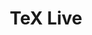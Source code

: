 ---
title: "TeX Live"

info: "A free software distribution for the TeX document production system"

image: "https://upload.wikimedia.org/wikipedia/commons/thumb/a/ad/Texlive-yearless.svg/320px-Texlive-yearless.svg.png"

status: "Active"

website: ["https://www.tug.org/texlive/"]

get_it:
  - ["Authentic", "https://www.tug.org/texlive/acquire.html"]

description: |
  TeX Live is a free software [distribution for the TeX](/search#tex_distribution) [typesetting](/search#typesetting) system that includes major TeX-related programs, macro packages, and fonts. It is the replacement of its no-longer supported counterpart teTeX.
  
  > TeX Live is an easy way to get up and running with the TeX document production system. It provides a comprehensive TeX system with binaries for most flavors of Unix, including GNU/Linux, and also Windows. It includes all the major TeX-related programs, macro packages, and fonts that are free software, including support for many languages around the world. \- [Official website](https://www.tug.org/texlive/)
  
  Since the 2009 release of TeX Live, it includes [TeXworks](/softwares/texworks), a graphical editor. There is also [MacTeX](/softwares/mactex/) for macOS which comprises TeX Live as well as some additional tools for using TeX on the Mac.
  
  [Documentation](https://www.tug.org/texlive/doc.html) I [Mailing lists](https://www.tug.org/texlive/lists.html)

developer: ["TeX Users Group"]

initial_release: "1996"

repository: ["https://tug.org/texlive/svn/", "svn://tug.org/texlive/trunk"]

written_in: ["Pascal(WEB)"]

platform:
  - dskp:
      - ["Linux", "o"]
      - ["Windows", "o"]
      - ["macOS", "o"]
      - ["Unix(like)", "o"]

categories: ["TeX Distribution"]

license: ["LPPL", "GPL v2"]

social:
  - name: "Wikipedia"
    url: "https://en.wikipedia.org/wiki/TeX_Live"

source:
  description: ["https://www.tug.org/tetex/", "https://www.tug.org/texlive/", "http://tug.org/texworks/", "https://www.tug.org/mactex/"]
  developer: ["https://www.tug.org/texlive/", "https://en.wikipedia.org/w/index.php?title=TeX_Live&oldid=875130468"]
  initial_release: ["https://www.tug.org/texlive/"]
  written_in: ["https://tex.stackexchange.com/a/95371"]
  platform:
    - dskp: ["https://www.tug.org/texlive/", "https://en.wikipedia.org/w/index.php?title=TeX_Live&oldid=875130468"]
  license: ["https://tug.org/texmf-dist/doc/latex/base/lppl.txt", "https://www.tug.org/texlive/LICENSE.TL", "https://en.wikipedia.org/w/index.php?title=TeX_Live&oldid=875130468"]
  status: ["https://www.tug.org/texlive/", "https://tug.org/svn/texlive/trunk/"]

---